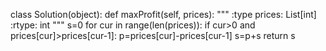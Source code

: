class Solution(object):
    def maxProfit(self, prices):
        """
        :type prices: List[int]
        :rtype: int
        """
        s=0
        for cur in range(len(prices)):
            if cur>0 and prices[cur]>prices[cur-1]:
                p=prices[cur]-prices[cur-1]
                s=p+s
        return s
